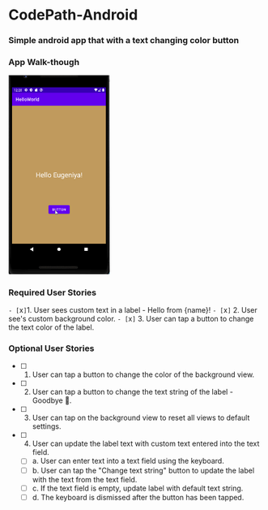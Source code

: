# CodePath-Android


### Simple android app that with a text changing color button


### App Walk-though


<img src="Android.gif" width=200><br>


### Required User Stories
`- [`x`]`1. User sees custom text in a label - Hello from {name}!
`- [`x`]` 2. User see's custom background color.
`- [`x`]` 3. User can tap a button to change the text color of the label.

### Optional User Stories
- [ ] 1. User can tap a button to change the color of the background view.
- [ ] 2. User can tap a button to change the text string of the label - Goodbye 👋.
- [ ] 3. User can tap on the background view to reset all views to default settings.
- [ ] 4. User can update the label text with custom text entered into the text field.
   - [ ] a. User can enter text into a text field using the keyboard.
   - [ ] b. User can tap the "Change text string" button to update the label with the text from the text field.
   - [ ] c. If the text field is empty, update label with default text string.
   - [ ] d. The keyboard is dismissed after the button has been tapped.
